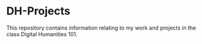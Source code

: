 # DH-Projects
This repository contains information relating to my work and projects in the class Digital Humanities 101.
